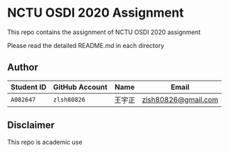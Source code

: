 # NCTU OSDI 2020 Assignment

This repo contains the assignment of NCTU OSDI 2020 assignment

Please read the detailed README.md in each directory

## Author

| Student ID | GitHub Account | Name | Email |
| ------- | ----------- | ------- | ------------------- |
|`A082647`| `zlsh80826` | 王宇正 | zlsh80826@gmail.com |

## Disclaimer

This repo is academic use
